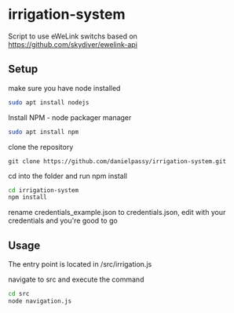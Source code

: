 # irrigation-system


Script to use eWeLink switchs
based on https://github.com/skydiver/ewelink-api


## Setup
make sure you have node installed

```sh
sudo apt install nodejs
```

Install NPM - node packager manager
```sh
sudo apt install npm
```

clone the repository
```git
git clone https://github.com/danielpassy/irrigation-system.git
```

cd into the folder and run npm install 
```sh
cd irrigation-system
npm install
```

rename credentials_example.json to credentials.json, edit with your credentials and you're good to go

## Usage

The entry point is located in /src/irrigation.js

navigate to src and execute the command
```sh
cd src
node navigation.js
```

